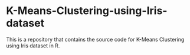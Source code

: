 # K-Means-Clustering-using-Iris-dataset
This is a repository that contains the source code for K-Means Clustering using Iris dataset in R.
